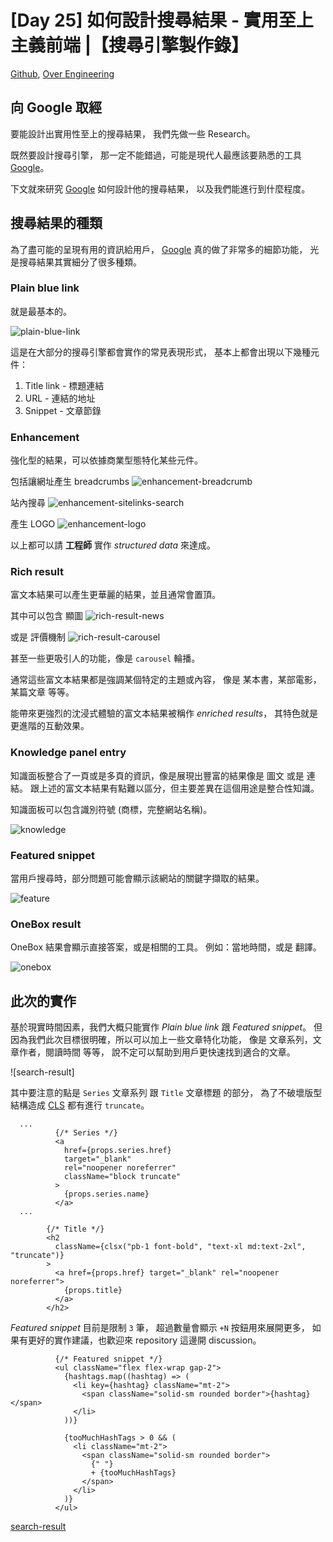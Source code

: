 # [Day 25] 如何設計搜尋結果 - 實用至上主義前端 |【搜尋引擎製作錄】

[Github], [Over Engineering]


## 向 Google 取經

要能設計出實用性至上的搜尋結果，
我們先做一些 Research。

既然要設計搜尋引擎，
那一定不能錯過，可能是現代人最應該要熟悉的工具 [Google]。

下文就來研究 [Google] 如何設計他的搜尋結果，
以及我們能進行到什麼程度。


## 搜尋結果的種類

為了盡可能的呈現有用的資訊給用戶，
[Google] 真的做了非常多的細節功能，
光是搜尋結果其實細分了很多種類。

### Plain blue link

就是最基本的。

![plain-blue-link]

這是在大部分的搜尋引擎都會實作的常見表現形式，
基本上都會出現以下幾種元件：

1. Title link - 標題連結
2. URL - 連結的地址
3. Snippet - 文章節錄

### Enhancement

強化型的結果，可以依據商業型態特化某些元件。

包括讓網址產生 breadcrumbs
![enhancement-breadcrumb]

站內搜尋
![enhancement-sitelinks-search]

產生 LOGO
![enhancement-logo]

以上都可以請 **工程師** 實作 _structured data_ 來達成。

### Rich result

富文本結果可以產生更華麗的結果，並且通常會置頂。

其中可以包含 顯圖
![rich-result-news]

或是 評價機制
![rich-result-carousel]

甚至一些更吸引人的功能，像是 `carousel` 輪播。

通常這些富文本結果都是強調某個特定的主題或內容，
像是 某本書，某部電影，某篇文章 等等。

能帶來更強烈的沈浸式體驗的富文本結果被稱作 _enriched results_，
其特色就是更進階的互動效果。

### Knowledge panel entry

知識面板整合了一頁或是多頁的資訊，像是展現出豐富的結果像是 圖文 或是 連結。
跟上述的富文本結果有點難以區分，但主要差異在這個用途是整合性知識。

知識面板可以包含識別符號 (商標，完整網站名稱)。

![knowledge]

### Featured snippet

當用戶搜尋時，部分問題可能會顯示該網站的關鍵字擷取的結果。

![feature]

### OneBox result

OneBox 結果會顯示直接答案，或是相關的工具。
例如：當地時間，或是 翻譯。

![onebox]

## 此次的實作

基於現實時間因素，我們大概只能實作 _Plain blue link_ 跟 _Featured snippet_。
但因為我們此次目標很明確，所以可以加上一些文章特化功能，
像是 文章系列，文章作者，閱讀時間 等等，
說不定可以幫助到用戶更快速找到適合的文章。

![search-result]

其中要注意的點是 `Series` 文章系列 跟 `Title` 文章標題 的部分，
為了不破壞版型結構造成 [CLS][cls] 都有進行 `truncate`。


```tsx
  ...
          {/* Series */}
          <a
            href={props.series.href}
            target="_blank"
            rel="noopener noreferrer"
            className="block truncate"
          >
            {props.series.name}
          </a>
  ...

        {/* Title */}
        <h2
          className={clsx("pb-1 font-bold", "text-xl md:text-2xl", "truncate")}
        >
          <a href={props.href} target="_blank" rel="noopener noreferrer">
            {props.title}
          </a>
        </h2>
```

_Featured snippet_ 目前是限制 `3` 筆，
超過數量會顯示 `+N` 按鈕用來展開更多，
如果有更好的實作建議，也歡迎來 repository 這邊開 discussion。

```tsx
          {/* Featured snippet */}
          <ul className="flex flex-wrap gap-2">
            {hashtags.map((hashtag) => (
              <li key={hashtag} className="mt-2">
                <span className="solid-sm rounded border">{hashtag}</span>
              </li>
            ))}

            {tooMuchHashTags > 0 && (
              <li className="mt-2">
                <span className="solid-sm rounded border">
                  {" "}
                  + {tooMuchHashTags}
                </span>
              </li>
            )}
          </ul>
```

[Github]: https://github.com/over-engineering-run
[Over Engineering]: https://over-engineering-frontend.fly.dev/

[Google]: https://www.google.com/
[cls]: https://web.dev/cls/

[search-result](https://raw.githubusercontent.com/over-engineering-run/over-engineering-articles/main/resources/day25-01-search-result.png)

[plain-blue-link]: https://lh3.googleusercontent.com/f7QwCxV68PwaawDzXPeYQcVAcUNM3HeIH5UBQ7eA3z3xatbstDImbhBvh0N1KMAD8GYI=w669

[enhancement-breadcrumb]: https://lh3.googleusercontent.com/_-fpyQHZtYose8tepRSnpfvpEGUy83xf52JN3c0nOgg2Sd6Qz_3tpEbjSTY3gcuUebE=w600

[enhancement-sitelinks-search]: https://lh3.googleusercontent.com/ysgRiNid2v6cjlMFqVmhxBksnLi82UFBMFjQaJDr6bSC8OQw9vHzqGSlRAMWdWk3_FI=w632

[enhancement-logo]: https://lh3.googleusercontent.com/XHpFSrrheebwjz6wz398m6vMZcNu-hOMkTw4Sxu6AiDZVAC9OH-C4yjIEB9VxLz6Bzo=w370

[rich-result-news]: https://lh3.googleusercontent.com/eg3fMTYdsSNv-V42ec_-fhYx_Brqji147SOl3biKQ-xePCgPIhLmGBUp1mnIvjlFCh8b=w341

[rich-result-carousel]: https://lh3.googleusercontent.com/-z5XLJmBTdRSL6LYx7jGGf2hDVL2Xxtx89GDgnY3NP4ewdDttw2hgT92Kgmpkk7wls4=w447

[knowledge]: https://lh3.googleusercontent.com/iSYfJ78_Fbx-UUatU6RVnYLuncTBIzwFjtfKWNT39G7G74yhS9fOPY1seuzyF0FqG50=w453

[feature]: https://lh3.googleusercontent.com/pS8uaGjTZt9ZtPNQ1gf5YveJfeh5b2Sut7sOYzP8EVx3IzjvPKoONEcz3Y1tQXetFm0=w560

[onebox]: https://lh3.googleusercontent.com/_Fj7Ri-KnO7dp0ZquV69MUjIn-hAM22gCCFelRu0C6-d82IYKstklsSfEJ8x5puhizAs=w413
